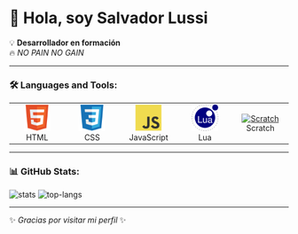 # 👋 Hola, soy Salvador Lussi  

💡 **Desarrollador en formación**  
🔥 *NO PAIN NO GAIN*  

---

### 🛠️ Languages and Tools:

<table>
  <tr>
    <td align="center" width="96">
      <a href="https://www.w3.org/html/" target="_blank" rel="noreferrer">
        <img src="https://raw.githubusercontent.com/devicons/devicon/master/icons/html5/html5-original.svg" width="48" height="48" alt="HTML" />
      </a>
      <br>HTML
    </td>
    <td align="center" width="96">
      <a href="https://www.w3schools.com/css/" target="_blank" rel="noreferrer">
        <img src="https://raw.githubusercontent.com/devicons/devicon/master/icons/css3/css3-original.svg" width="48" height="48" alt="CSS" />
      </a>
      <br>CSS
    </td>
    <td align="center" width="96">
      <a href="https://www.javascript.com/" target="_blank" rel="noreferrer">
        <img src="https://raw.githubusercontent.com/devicons/devicon/master/icons/javascript/javascript-original.svg" width="48" height="48" alt="JavaScript" />
      </a>
      <br>JavaScript
    </td>
    <td align="center" width="96">
      <a href="https://www.lua.org/" target="_blank" rel="noreferrer">
        <img src="https://raw.githubusercontent.com/devicons/devicon/master/icons/lua/lua-original.svg" width="48" height="48" alt="Lua" />
      </a>
      <br>Lua
    </td>
    <td align="center" width="96">
      <a href="https://scratch.mit.edu/" target="_blank" rel="noreferrer">
        <img src="https://upload.wikimedia.org/wikipedia/commons/1/19/Scratch_Logo.svg" width="48" height="48" alt="Scratch" />
      </a>
      <br>Scratch
    </td>
  </tr>
</table>

---

### 📊 GitHub Stats:

<p align="left">
  <img src="https://github-readme-stats.vercel.app/api?username=Salva-Lussi&show_icons=true&theme=tokyonight" alt="stats" height="165"/>
  <img src="https://github-readme-stats.vercel.app/api/top-langs/?username=Salva-Lussi&layout=compact&theme=tokyonight" alt="top-langs" height="165"/>
</p>

---

✨ *Gracias por visitar mi perfil* ✨  
